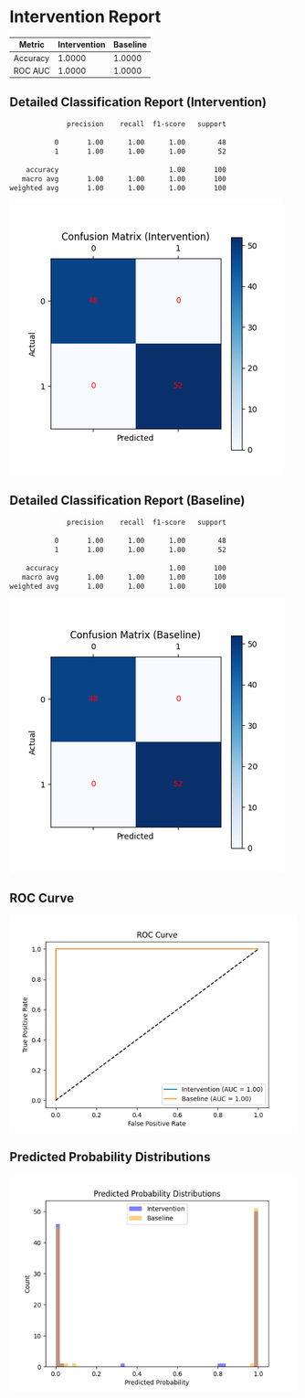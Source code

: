 
# Intervention Report

| Metric           | Intervention | Baseline |
|------------------|--------------|----------|
| Accuracy         | 1.0000     | 1.0000   |
| ROC AUC          | 1.0000     | 1.0000   |

## Detailed Classification Report (Intervention)

```
              precision    recall  f1-score   support

           0       1.00      1.00      1.00        48
           1       1.00      1.00      1.00        52

    accuracy                           1.00       100
   macro avg       1.00      1.00      1.00       100
weighted avg       1.00      1.00      1.00       100

```
![Confusion Matrix (Intervention)](/intervention_reports/f4793_m1.0_a100.0/confusion_matrix_intervention.png)

## Detailed Classification Report (Baseline)

```
              precision    recall  f1-score   support

           0       1.00      1.00      1.00        48
           1       1.00      1.00      1.00        52

    accuracy                           1.00       100
   macro avg       1.00      1.00      1.00       100
weighted avg       1.00      1.00      1.00       100

```
![Confusion Matrix (Baseline)](/intervention_reports/f4793_m1.0_a100.0/confusion_matrix_baseline.png)

## ROC Curve

![ROC Curve](/intervention_reports/f4793_m1.0_a100.0/roc_curve.png)

## Predicted Probability Distributions

![Probability Distributions](/intervention_reports/f4793_m1.0_a100.0/probability_distributions.png)
